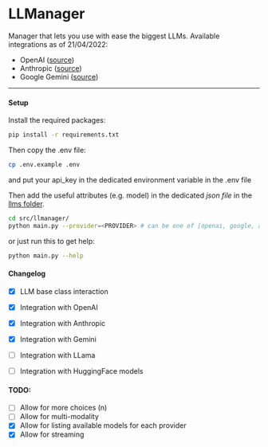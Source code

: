 # LLManager

Manager that lets you use with ease the biggest LLMs.
Available integrations as of 21/04/2022:
- OpenAI ([source](https://platform.openai.com/docs/api-reference))
- Anthropic ([source](https://docs.anthropic.com/claude/reference/getting-started-with-the-api))
- Google Gemini ([source](https://ai.google.dev/gemini-api/docs/get-started/python?hl=en))
---------------------------------------------------------------

#### Setup

Install the required packages:
```bash
pip install -r requirements.txt
```

Then copy the .env file:
```bash
cp .env.example .env
```
and put your api_key in the dedicated environment variable in the .env file

Then add the useful attributes (e.g. model) in the dedicated *json file* in the [llms folder](src/llmanager/llms/).

```bash
cd src/llmanager/
python main.py --provider=<PROVIDER> # can be one of [openai, google, anthropic)
```

or just run this to get help:
```bash
python main.py --help
```


#### Changelog

- [x] LLM base class interaction
- [X] Integration with OpenAI
- [X] Integration with Anthropic
- [X] Integration with Gemini
- [ ] Integration with LLama
- [ ] Integration with HuggingFace models


#### TODO:

- [ ] Allow for more choices (n)
- [ ] Allow for multi-modality
- [X] Allow for listing available models for each provider
- [X] Allow for streaming